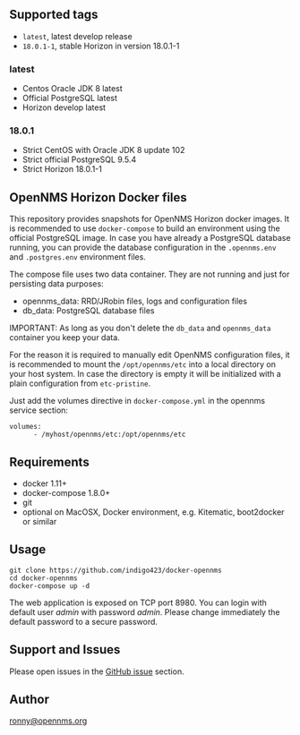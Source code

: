 ## Supported tags

* `latest`, latest develop release
* `18.0.1-1`, stable Horizon in version 18.0.1-1

### latest

* Centos Oracle JDK 8 latest
* Official PostgreSQL latest
* Horizon develop latest

### 18.0.1

* Strict CentOS with Oracle JDK 8 update 102
* Strict official PostgreSQL 9.5.4
* Strict Horizon 18.0.1-1

## OpenNMS Horizon Docker files

This repository provides snapshots for OpenNMS Horizon docker images.
It is recommended to use `docker-compose` to build an environment using the official PostgreSQL image.
In case you have already a PostgreSQL database running, you can provide the database configuration in the `.opennms.env` and `.postgres.env` environment files.

The compose file uses two data container. They are not running and just for persisting data purposes:

* opennms_data: RRD/JRobin files, logs and configuration files
* db_data: PostgreSQL database files

IMPORTANT:
As long as you don't delete the `db_data` and `opennms_data` container you keep your data.

For the reason it is required to manually edit OpenNMS configuration files, it is recommended to mount the `/opt/opennms/etc` into a local directory on your host system. In case the directory is empty it will be initialized with a plain configuration from `etc-pristine`.

Just add the volumes directive in `docker-compose.yml` in the opennms service section:
```
volumes:
      - /myhost/opennms/etc:/opt/opennms/etc
```

## Requirements

* docker 1.11+
* docker-compose 1.8.0+
* git
* optional on MacOSX, Docker environment, e.g. Kitematic, boot2docker or similar

## Usage

```
git clone https://github.com/indigo423/docker-opennms
cd docker-opennms
docker-compose up -d
```

The web application is exposed on TCP port 8980. You can login with default user *admin* with password *admin*. Please change immediately the default password to a secure password.

## Support and Issues

Please open issues in the [GitHub issue](https://github.com/indigo423/docker-opennms) section.

## Author

ronny@opennms.org
